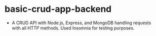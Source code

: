 # basic-crud-app-backend
- A CRUD API with Node.js, Express, and MongoDB handling requests with all HTTP methods. Used Insomnia for testing purposes.
